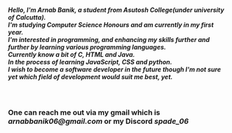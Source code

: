 <h5><i>Hello, I'm Arnab Banik, a student from Asutosh College(under university of Calcutta).<br>
I'm studying Computer Science Honours and am currently in my first year.<br>
I'm interested in programming, and enhancing my skills further and further by learning various programming languages.<br>
Currently know a bit of C, HTML and Java. <br>
In the process of learning JavaScript, CSS and python. <br>
I wish to become a software developer in the future though I'm not sure yet which field of development would suit me best, yet.</i></h5> 
<br>
<h3>One can reach me out via my gmail which is <b><i>arnabbanik06@gmail.com</i></b>
or my Discord <i>spade_06</i></h3>

<!---
arnab-ascu/arnab-ascu is a ✨ special ✨ repository because its `README.md` (this file) appears on your GitHub profile.
You can click the Preview link to take a look at your changes.
--->
